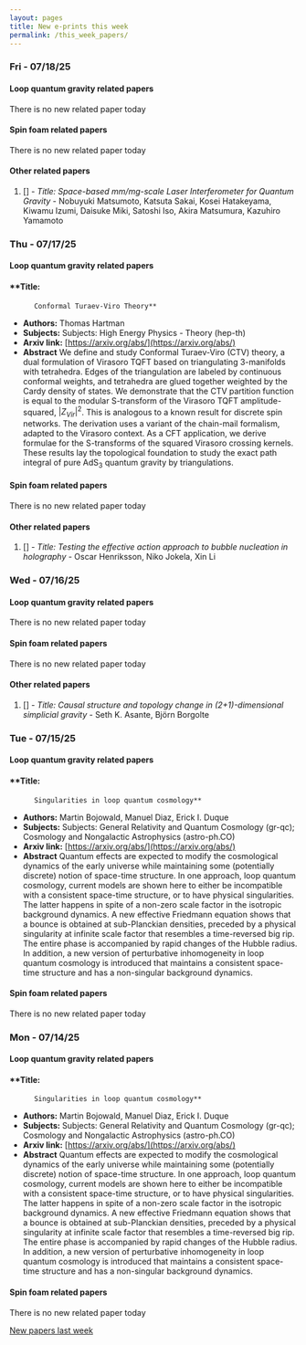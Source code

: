 ```yaml
---
layout: pages
title: New e-prints this week
permalink: /this_week_papers/
---
```




### Fri - 07/18/25

#### Loop quantum gravity related papers

There is no new related paper today 

#### Spin foam related papers

There is no new related paper today 



#### Other related papers

1. [[]](https://arxiv.org/abs/) - *Title:
          Space-based mm/mg-scale Laser Interferometer for Quantum Gravity* - Nobuyuki Matsumoto, Katsuta Sakai, Kosei Hatakeyama, Kiwamu Izumi, Daisuke Miki, Satoshi Iso, Akira Matsumura, Kazuhiro Yamamoto



### Thu - 07/17/25

#### Loop quantum gravity related papers

#### **Title:
          Conformal Turaev-Viro Theory**
 - **Authors:** Thomas Hartman
 - **Subjects:** Subjects:
High Energy Physics - Theory (hep-th)
 - **Arxiv link:** [https://arxiv.org/abs/](https://arxiv.org/abs/)
 - **Abstract**
 We define and study Conformal Turaev-Viro (CTV) theory, a dual formulation of Virasoro TQFT based on triangulating 3-manifolds with tetrahedra. Edges of the triangulation are labeled by continuous conformal weights, and tetrahedra are glued together weighted by the Cardy density of states. We demonstrate that the CTV partition function is equal to the modular S-transform of the Virasoro TQFT amplitude-squared, $|Z_{Vir}|^2$. This is analogous to a known result for discrete spin networks. The derivation uses a variant of the chain-mail formalism, adapted to the Virasoro context. As a CFT application, we derive formulae for the S-transforms of the squared Virasoro crossing kernels. These results lay the topological foundation to study the exact path integral of pure AdS$_3$ quantum gravity by triangulations. 

#### Spin foam related papers

There is no new related paper today 



#### Other related papers

1. [[]](https://arxiv.org/abs/) - *Title:
          Testing the effective action approach to bubble nucleation in holography* - Oscar Henriksson, Niko Jokela, Xin Li



### Wed - 07/16/25

#### Loop quantum gravity related papers

There is no new related paper today 

#### Spin foam related papers

There is no new related paper today 



#### Other related papers

1. [[]](https://arxiv.org/abs/) - *Title:
          Causal structure and topology change in (2+1)-dimensional simplicial gravity* - Seth K. Asante, Björn Borgolte



### Tue - 07/15/25

#### Loop quantum gravity related papers

#### **Title:
          Singularities in loop quantum cosmology**
 - **Authors:** Martin Bojowald, Manuel Diaz, Erick I. Duque
 - **Subjects:** Subjects:
General Relativity and Quantum Cosmology (gr-qc); Cosmology and Nongalactic Astrophysics (astro-ph.CO)
 - **Arxiv link:** [https://arxiv.org/abs/](https://arxiv.org/abs/)
 - **Abstract**
 Quantum effects are expected to modify the cosmological dynamics of the early universe while maintaining some (potentially discrete) notion of space-time structure. In one approach, loop quantum cosmology, current models are shown here to either be incompatible with a consistent space-time structure, or to have physical singularities. The latter happens in spite of a non-zero scale factor in the isotropic background dynamics. A new effective Friedmann equation shows that a bounce is obtained at sub-Planckian densities, preceded by a physical singularity at infinite scale factor that resembles a time-reversed big rip. The entire phase is accompanied by rapid changes of the Hubble radius. In addition, a new version of perturbative inhomogeneity in loop quantum cosmology is introduced that maintains a consistent space-time structure and has a non-singular background dynamics. 

#### Spin foam related papers

There is no new related paper today 

### Mon - 07/14/25

#### Loop quantum gravity related papers

#### **Title:
          Singularities in loop quantum cosmology**
 - **Authors:** Martin Bojowald, Manuel Diaz, Erick I. Duque
 - **Subjects:** Subjects:
General Relativity and Quantum Cosmology (gr-qc); Cosmology and Nongalactic Astrophysics (astro-ph.CO)
 - **Arxiv link:** [https://arxiv.org/abs/](https://arxiv.org/abs/)
 - **Abstract**
 Quantum effects are expected to modify the cosmological dynamics of the early universe while maintaining some (potentially discrete) notion of space-time structure. In one approach, loop quantum cosmology, current models are shown here to either be incompatible with a consistent space-time structure, or to have physical singularities. The latter happens in spite of a non-zero scale factor in the isotropic background dynamics. A new effective Friedmann equation shows that a bounce is obtained at sub-Planckian densities, preceded by a physical singularity at infinite scale factor that resembles a time-reversed big rip. The entire phase is accompanied by rapid changes of the Hubble radius. In addition, a new version of perturbative inhomogeneity in loop quantum cosmology is introduced that maintains a consistent space-time structure and has a non-singular background dynamics. 

#### Spin foam related papers

There is no new related paper today 




[New papers last week]({{site.url}}/archived/weekly/pre-prints/2025/07/14/archived_weekly_papers.html)